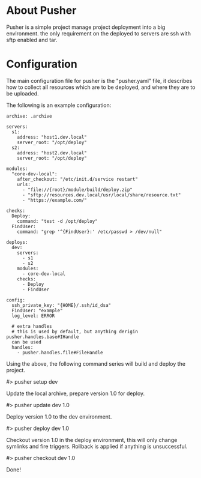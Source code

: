 About Pusher
===

Pusher is a simple project manage project deployment into a big environment.
the only requirement on the deployed to servers are ssh with sftp enabled and tar.

Configuration
===

The main configuration file for pusher is the "pusher.yaml" file, it describes
how to collect all resources which are to be deployed, and where they are to
be uploaded.

The following is an example configuration:

    archive: .archive

    servers:
      s1:
        address: "host1.dev.local"
        server_root: "/opt/deploy"
      s2:
        address: "host2.dev.local"
        server_root: "/opt/deploy"

    modules:
      "core-dev-local":
        after_checkout: "/etc/init.d/service restart"
        urls:
          - "file://{root}/module/build/deploy.zip"
          - "sftp://resources.dev.local/usr/local/share/resource.txt"
          - "https://example.com/"

    checks:
      Deploy:
        command: "test -d /opt/deploy"
      FindUser:
        command: "grep '^{FindUser}:' /etc/passwd > /dev/null"

    deploys:
      dev:
        servers:
          - s1
          - s2
        modules:
          - core-dev-local
        checks:
          - Deploy
          - FindUser

    config:
      ssh_private_key: "{HOME}/.ssh/id_dsa"
      FindUser: "example"
      log_level: ERROR

      # extra handles
      # this is used by default, but anything derigin pusher.handles.base#IHandle
      can be used
      handles:
        - pusher.handles.file#FileHandle

Using the above, the following command series will build and deploy the
project.

  #> pusher setup dev

Update the local archive, prepare version 1.0 for deploy.

  #> pusher update dev 1.0

Deploy version 1.0 to the dev environment.

  #> pusher deploy dev 1.0

Checkout version 1.0 in the deploy environment, this will only change symlinks
and fire triggers. Rollback is applied if anything is unsuccessful.

  #> pusher checkout dev 1.0

Done!
